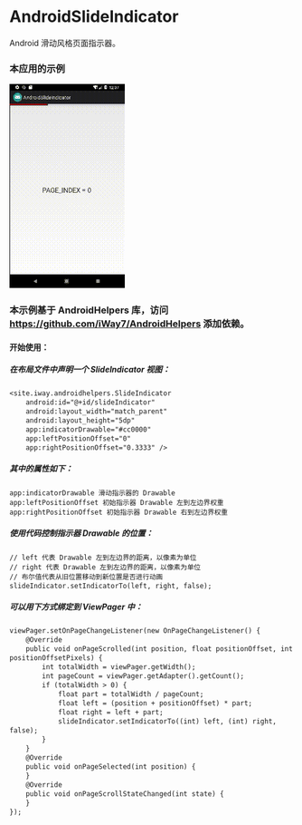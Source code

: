# AndroidSlideIndicator
Android 滑动风格页面指示器。

### 本应用的示例

![image](https://github.com/iWay7/AndroidSlideIndicator/blob/master/sample.gif)   

### 本示例基于 AndroidHelpers 库，访问 https://github.com/iWay7/AndroidHelpers 添加依赖。

#### 开始使用：
##### 在布局文件中声明一个 SlideIndicator 视图：
```
<site.iway.androidhelpers.SlideIndicator
    android:id="@+id/slideIndicator"
    android:layout_width="match_parent"
    android:layout_height="5dp"
    app:indicatorDrawable="#cc0000"
    app:leftPositionOffset="0"
    app:rightPositionOffset="0.3333" />
```

##### 其中的属性如下：
```
app:indicatorDrawable 滑动指示器的 Drawable
app:leftPositionOffset 初始指示器 Drawable 左到左边界权重
app:rightPositionOffset 初始指示器 Drawable 右到左边界权重
```

##### 使用代码控制指示器 Drawable 的位置：
```
// left 代表 Drawable 左到左边界的距离，以像素为单位
// right 代表 Drawable 左到左边界的距离，以像素为单位
// 布尔值代表从旧位置移动到新位置是否进行动画
slideIndicator.setIndicatorTo(left, right, false); 
```

##### 可以用下方式绑定到 ViewPager 中：
```
viewPager.setOnPageChangeListener(new OnPageChangeListener() {
    @Override
    public void onPageScrolled(int position, float positionOffset, int positionOffsetPixels) {
        int totalWidth = viewPager.getWidth();
        int pageCount = viewPager.getAdapter().getCount();
        if (totalWidth > 0) {
            float part = totalWidth / pageCount;
            float left = (position + positionOffset) * part;
            float right = left + part;
            slideIndicator.setIndicatorTo((int) left, (int) right, false);
        }
    }
    @Override
    public void onPageSelected(int position) {
    }
    @Override
    public void onPageScrollStateChanged(int state) {
    }
});
```
